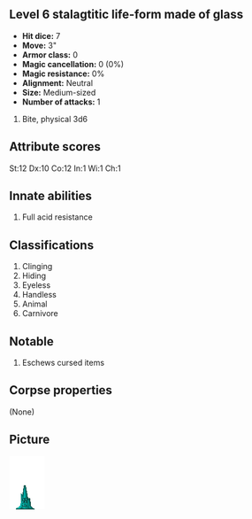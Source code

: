 ## Level 6 stalagtitic life-form made of glass

- **Hit dice:** 7
- **Move:** 3"
- **Armor class:** 0
- **Magic cancellation:** 0 (0%)
- **Magic resistance:** 0%
- **Alignment:** Neutral
- **Size:** Medium-sized
- **Number of attacks:** 1
1. Bite, physical 3d6

## Attribute scores

St:12 Dx:10 Co:12 In:1 Wi:1 Ch:1

## Innate abilities

1. Full acid resistance

## Classifications

1. Clinging
2. Hiding
3. Eyeless
4. Handless
5. Animal
6. Carnivore

## Notable

1. Eschews cursed items

## Corpse properties

(None)

## Picture

![Glass piercer](https://github.com/hyvanmielenpelit/GnollHackTileSet/blob/main/Monsters/glass_piercer/glass_piercer.png)
